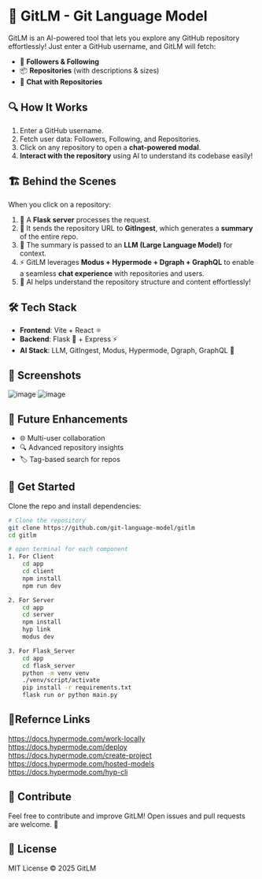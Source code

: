 # 🚀 GitLM - Git Language Model

GitLM is an AI-powered tool that lets you explore any GitHub repository effortlessly! Just enter a GitHub username, and GitLM will fetch:

- 👥 **Followers & Following**
- 📦 **Repositories** (with descriptions & sizes)
- 💬 **Chat with Repositories**

## 🔍 How It Works

1. Enter a GitHub username.
2. Fetch user data: Followers, Following, and Repositories.
3. Click on any repository to open a **chat-powered modal**.
4. **Interact with the repository** using AI to understand its codebase easily!

## 🏗️ Behind the Scenes

When you click on a repository:

1. 🔄 A **Flask server** processes the request.
2. 🔗 It sends the repository URL to **GitIngest**, which generates a **summary** of the entire repo.
3. 🧠 The summary is passed to an **LLM (Large Language Model)** for context.
4. ⚡ GitLM leverages **Modus + Hypermode + Dgraph + GraphQL** to enable a seamless **chat experience** with repositories and users.
5. 🤖 AI helps understand the repository structure and content effortlessly!

## 🛠️ Tech Stack

- **Frontend**: Vite + React ⚛️
- **Backend**: Flask 🐍 + Express ⚡
- **AI Stack**: LLM, GitIngest, Modus, Hypermode, Dgraph, GraphQL 🧠

## 📸 Screenshots
![image](https://github.com/user-attachments/assets/93e1bd59-a70c-4d8b-ae82-1bc206b855d2)
![image](https://github.com/user-attachments/assets/ab34439f-972a-4500-8478-772a168a1e8b)


## 📌 Future Enhancements
- 🌐 Multi-user collaboration
- 🔍 Advanced repository insights
- 🏷️ Tag-based search for repos

## 🏁 Get Started
Clone the repo and install dependencies:
```sh
# Clone the repository
git clone https://github.com/git-language-model/gitlm
cd gitlm

# open terminal for each component
1. For Client
    cd app
    cd client
    npm install
    npm run dev

2. For Server
    cd app
    cd server
    npm install
    hyp link
    modus dev

3. For Flask_Server
    cd app
    cd flask_server
    python -m venv venv
    ./venv/script/activate
    pip install -r requirements.txt
    flask run or python main.py

```

## 📎Refernce Links

https://docs.hypermode.com/work-locally <br/>
https://docs.hypermode.com/deploy <br/>
https://docs.hypermode.com/create-project <br/>
https://docs.hypermode.com/hosted-models<br/>
https://docs.hypermode.com/hyp-cli

## 📢 Contribute
Feel free to contribute and improve GitLM! Open issues and pull requests are welcome. 🚀

## 📜 License
MIT License © 2025 GitLM


